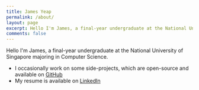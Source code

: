 ```yaml
---
title: James Yeap
permalink: /about/
layout: page
excerpt: Hello I'm James, a final-year undergraduate at the National University of Singapore majoring in Computer Science.
comments: false
---
```


Hello I'm James, a final-year undergraduate at the National University of Singapore majoring in Computer Science.

* I occasionally work on some side-projects, which are open-source and available on [GitHub](github.com/jamesyeap)
* My resume is available on [LinkedIn](https://www.linkedin.com/in/jamesyeap/)
